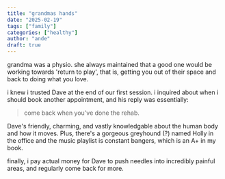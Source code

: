 ```yaml
---
title: "grandmas hands"
date: "2025-02-19"
tags: ["family"]
categories: ["healthy"]
author: "ande"
draft: true
---
```


grandma was a physio. she always maintained that a good one would be working towards 'return to play', that is, getting you out of their space and back to doing what you love.

i knew i trusted Dave at the end of our first session. i inquired about when i should book another appointment, and his reply was essentially:

> come back when you've done the rehab.

Dave's friendly, charming, and vastly knowledgable about the human body and how it moves. Plus, there's a gorgeous greyhound (?) named Holly in the office and the music playlist is constant bangers, which is an A+ in my book.

finally, i pay actual money for Dave to push needles into incredibly painful areas, and regularly come back for more.

